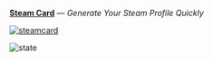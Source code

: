 [**Steam Card**](https://github.com/yuyinws/steam-card) — *Generate Your Steam Profile Quickly*

[![steamcard](https://steamcard.vercel.app/card/76561198340841543/badge,group)](https://github.com/yuyinws/steam-card)

![state](https://cdn.jsdelivr.net/gh/yuyinws/yuyinws/github-metrics.svg)
